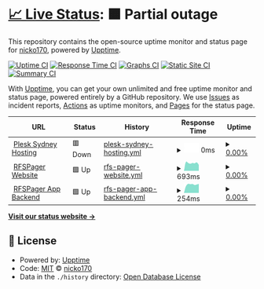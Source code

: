 # [📈 Live Status](https://status.devlan.io): <!--live status--> **🟧 Partial outage**

This repository contains the open-source uptime monitor and status page for [nicko170](https://npratley.net), powered by [Upptime](https://github.com/upptime/upptime).

[![Uptime CI](https://github.com/nicko170/status.devlan.io/workflows/Uptime%20CI/badge.svg)](https://github.com/nicko170/status.devlan.io/actions?query=workflow%3A%22Uptime+CI%22)
[![Response Time CI](https://github.com/nicko170/status.devlan.io/workflows/Response%20Time%20CI/badge.svg)](https://github.com/nicko170/status.devlan.io/actions?query=workflow%3A%22Response+Time+CI%22)
[![Graphs CI](https://github.com/nicko170/status.devlan.io/workflows/Graphs%20CI/badge.svg)](https://github.com/nicko170/status.devlan.io/actions?query=workflow%3A%22Graphs+CI%22)
[![Static Site CI](https://github.com/nicko170/status.devlan.io/workflows/Static%20Site%20CI/badge.svg)](https://github.com/nicko170/status.devlan.io/actions?query=workflow%3A%22Static+Site+CI%22)
[![Summary CI](https://github.com/nicko170/status.devlan.io/workflows/Summary%20CI/badge.svg)](https://github.com/nicko170/status.devlan.io/actions?query=workflow%3A%22Summary+CI%22)

With [Upptime](https://upptime.js.org), you can get your own unlimited and free uptime monitor and status page, powered entirely by a GitHub repository. We use [Issues](https://github.com/nicko170/status.devlan.io/issues) as incident reports, [Actions](https://github.com/nicko170/status.devlan.io/actions) as uptime monitors, and [Pages](https://status.devlan.io) for the status page.

<!--start: status pages-->
<!-- This summary is generated by Upptime (https://github.com/upptime/upptime) -->
<!-- Do not edit this manually, your changes will be overwritten -->
<!-- prettier-ignore -->
| URL | Status | History | Response Time | Uptime |
| --- | ------ | ------- | ------------- | ------ |
| <img alt="" src="https://favicons.githubusercontent.com/plesk01.syd.devlan.io" height="13"> [Plesk Sydney Hosting](https://plesk01.syd.devlan.io) | 🟥 Down | [plesk-sydney-hosting.yml](https://github.com/nicko170/status.devlan.io/commits/HEAD/history/plesk-sydney-hosting.yml) | <details><summary><img alt="Response time graph" src="./graphs/plesk-sydney-hosting/response-time-week.png" height="20"> 0ms</summary><br><a href="https://status.devlan.io/history/plesk-sydney-hosting"><img alt="Response time 1311" src="https://img.shields.io/endpoint?url=https%3A%2F%2Fraw.githubusercontent.com%2Fnicko170%2Fstatus.devlan.io%2FHEAD%2Fapi%2Fplesk-sydney-hosting%2Fresponse-time.json"></a><br><a href="https://status.devlan.io/history/plesk-sydney-hosting"><img alt="24-hour response time 0" src="https://img.shields.io/endpoint?url=https%3A%2F%2Fraw.githubusercontent.com%2Fnicko170%2Fstatus.devlan.io%2FHEAD%2Fapi%2Fplesk-sydney-hosting%2Fresponse-time-day.json"></a><br><a href="https://status.devlan.io/history/plesk-sydney-hosting"><img alt="7-day response time 0" src="https://img.shields.io/endpoint?url=https%3A%2F%2Fraw.githubusercontent.com%2Fnicko170%2Fstatus.devlan.io%2FHEAD%2Fapi%2Fplesk-sydney-hosting%2Fresponse-time-week.json"></a><br><a href="https://status.devlan.io/history/plesk-sydney-hosting"><img alt="30-day response time 0" src="https://img.shields.io/endpoint?url=https%3A%2F%2Fraw.githubusercontent.com%2Fnicko170%2Fstatus.devlan.io%2FHEAD%2Fapi%2Fplesk-sydney-hosting%2Fresponse-time-month.json"></a><br><a href="https://status.devlan.io/history/plesk-sydney-hosting"><img alt="1-year response time 1311" src="https://img.shields.io/endpoint?url=https%3A%2F%2Fraw.githubusercontent.com%2Fnicko170%2Fstatus.devlan.io%2FHEAD%2Fapi%2Fplesk-sydney-hosting%2Fresponse-time-year.json"></a></details> | <details><summary><a href="https://status.devlan.io/history/plesk-sydney-hosting">0.00%</a></summary><a href="https://status.devlan.io/history/plesk-sydney-hosting"><img alt="All-time uptime 36.21%" src="https://img.shields.io/endpoint?url=https%3A%2F%2Fraw.githubusercontent.com%2Fnicko170%2Fstatus.devlan.io%2FHEAD%2Fapi%2Fplesk-sydney-hosting%2Fuptime.json"></a><br><a href="https://status.devlan.io/history/plesk-sydney-hosting"><img alt="24-hour uptime 0.00%" src="https://img.shields.io/endpoint?url=https%3A%2F%2Fraw.githubusercontent.com%2Fnicko170%2Fstatus.devlan.io%2FHEAD%2Fapi%2Fplesk-sydney-hosting%2Fuptime-day.json"></a><br><a href="https://status.devlan.io/history/plesk-sydney-hosting"><img alt="7-day uptime 0.00%" src="https://img.shields.io/endpoint?url=https%3A%2F%2Fraw.githubusercontent.com%2Fnicko170%2Fstatus.devlan.io%2FHEAD%2Fapi%2Fplesk-sydney-hosting%2Fuptime-week.json"></a><br><a href="https://status.devlan.io/history/plesk-sydney-hosting"><img alt="30-day uptime 0.00%" src="https://img.shields.io/endpoint?url=https%3A%2F%2Fraw.githubusercontent.com%2Fnicko170%2Fstatus.devlan.io%2FHEAD%2Fapi%2Fplesk-sydney-hosting%2Fuptime-month.json"></a><br><a href="https://status.devlan.io/history/plesk-sydney-hosting"><img alt="1-year uptime 36.21%" src="https://img.shields.io/endpoint?url=https%3A%2F%2Fraw.githubusercontent.com%2Fnicko170%2Fstatus.devlan.io%2FHEAD%2Fapi%2Fplesk-sydney-hosting%2Fuptime-year.json"></a></details>
| <img alt="" src="https://favicons.githubusercontent.com/rfspager.app" height="13"> [RFSPager Website](https://rfspager.app) | 🟩 Up | [rfs-pager-website.yml](https://github.com/nicko170/status.devlan.io/commits/HEAD/history/rfs-pager-website.yml) | <details><summary><img alt="Response time graph" src="./graphs/rfs-pager-website/response-time-week.png" height="20"> 693ms</summary><br><a href="https://status.devlan.io/history/rfs-pager-website"><img alt="Response time 696" src="https://img.shields.io/endpoint?url=https%3A%2F%2Fraw.githubusercontent.com%2Fnicko170%2Fstatus.devlan.io%2FHEAD%2Fapi%2Frfs-pager-website%2Fresponse-time.json"></a><br><a href="https://status.devlan.io/history/rfs-pager-website"><img alt="24-hour response time 534" src="https://img.shields.io/endpoint?url=https%3A%2F%2Fraw.githubusercontent.com%2Fnicko170%2Fstatus.devlan.io%2FHEAD%2Fapi%2Frfs-pager-website%2Fresponse-time-day.json"></a><br><a href="https://status.devlan.io/history/rfs-pager-website"><img alt="7-day response time 693" src="https://img.shields.io/endpoint?url=https%3A%2F%2Fraw.githubusercontent.com%2Fnicko170%2Fstatus.devlan.io%2FHEAD%2Fapi%2Frfs-pager-website%2Fresponse-time-week.json"></a><br><a href="https://status.devlan.io/history/rfs-pager-website"><img alt="30-day response time 705" src="https://img.shields.io/endpoint?url=https%3A%2F%2Fraw.githubusercontent.com%2Fnicko170%2Fstatus.devlan.io%2FHEAD%2Fapi%2Frfs-pager-website%2Fresponse-time-month.json"></a><br><a href="https://status.devlan.io/history/rfs-pager-website"><img alt="1-year response time 696" src="https://img.shields.io/endpoint?url=https%3A%2F%2Fraw.githubusercontent.com%2Fnicko170%2Fstatus.devlan.io%2FHEAD%2Fapi%2Frfs-pager-website%2Fresponse-time-year.json"></a></details> | <details><summary><a href="https://status.devlan.io/history/rfs-pager-website">0.00%</a></summary><a href="https://status.devlan.io/history/rfs-pager-website"><img alt="All-time uptime 47.38%" src="https://img.shields.io/endpoint?url=https%3A%2F%2Fraw.githubusercontent.com%2Fnicko170%2Fstatus.devlan.io%2FHEAD%2Fapi%2Frfs-pager-website%2Fuptime.json"></a><br><a href="https://status.devlan.io/history/rfs-pager-website"><img alt="24-hour uptime 0.00%" src="https://img.shields.io/endpoint?url=https%3A%2F%2Fraw.githubusercontent.com%2Fnicko170%2Fstatus.devlan.io%2FHEAD%2Fapi%2Frfs-pager-website%2Fuptime-day.json"></a><br><a href="https://status.devlan.io/history/rfs-pager-website"><img alt="7-day uptime 0.00%" src="https://img.shields.io/endpoint?url=https%3A%2F%2Fraw.githubusercontent.com%2Fnicko170%2Fstatus.devlan.io%2FHEAD%2Fapi%2Frfs-pager-website%2Fuptime-week.json"></a><br><a href="https://status.devlan.io/history/rfs-pager-website"><img alt="30-day uptime 0.00%" src="https://img.shields.io/endpoint?url=https%3A%2F%2Fraw.githubusercontent.com%2Fnicko170%2Fstatus.devlan.io%2FHEAD%2Fapi%2Frfs-pager-website%2Fuptime-month.json"></a><br><a href="https://status.devlan.io/history/rfs-pager-website"><img alt="1-year uptime 47.38%" src="https://img.shields.io/endpoint?url=https%3A%2F%2Fraw.githubusercontent.com%2Fnicko170%2Fstatus.devlan.io%2FHEAD%2Fapi%2Frfs-pager-website%2Fuptime-year.json"></a></details>
| <img alt="" src="https://favicons.githubusercontent.com/rfspager.app" height="13"> [RFSPager App Backend](https://rfspager.app/graphql) | 🟩 Up | [rfs-pager-app-backend.yml](https://github.com/nicko170/status.devlan.io/commits/HEAD/history/rfs-pager-app-backend.yml) | <details><summary><img alt="Response time graph" src="./graphs/rfs-pager-app-backend/response-time-week.png" height="20"> 254ms</summary><br><a href="https://status.devlan.io/history/rfs-pager-app-backend"><img alt="Response time 286" src="https://img.shields.io/endpoint?url=https%3A%2F%2Fraw.githubusercontent.com%2Fnicko170%2Fstatus.devlan.io%2FHEAD%2Fapi%2Frfs-pager-app-backend%2Fresponse-time.json"></a><br><a href="https://status.devlan.io/history/rfs-pager-app-backend"><img alt="24-hour response time 272" src="https://img.shields.io/endpoint?url=https%3A%2F%2Fraw.githubusercontent.com%2Fnicko170%2Fstatus.devlan.io%2FHEAD%2Fapi%2Frfs-pager-app-backend%2Fresponse-time-day.json"></a><br><a href="https://status.devlan.io/history/rfs-pager-app-backend"><img alt="7-day response time 254" src="https://img.shields.io/endpoint?url=https%3A%2F%2Fraw.githubusercontent.com%2Fnicko170%2Fstatus.devlan.io%2FHEAD%2Fapi%2Frfs-pager-app-backend%2Fresponse-time-week.json"></a><br><a href="https://status.devlan.io/history/rfs-pager-app-backend"><img alt="30-day response time 249" src="https://img.shields.io/endpoint?url=https%3A%2F%2Fraw.githubusercontent.com%2Fnicko170%2Fstatus.devlan.io%2FHEAD%2Fapi%2Frfs-pager-app-backend%2Fresponse-time-month.json"></a><br><a href="https://status.devlan.io/history/rfs-pager-app-backend"><img alt="1-year response time 286" src="https://img.shields.io/endpoint?url=https%3A%2F%2Fraw.githubusercontent.com%2Fnicko170%2Fstatus.devlan.io%2FHEAD%2Fapi%2Frfs-pager-app-backend%2Fresponse-time-year.json"></a></details> | <details><summary><a href="https://status.devlan.io/history/rfs-pager-app-backend">0.00%</a></summary><a href="https://status.devlan.io/history/rfs-pager-app-backend"><img alt="All-time uptime 47.38%" src="https://img.shields.io/endpoint?url=https%3A%2F%2Fraw.githubusercontent.com%2Fnicko170%2Fstatus.devlan.io%2FHEAD%2Fapi%2Frfs-pager-app-backend%2Fuptime.json"></a><br><a href="https://status.devlan.io/history/rfs-pager-app-backend"><img alt="24-hour uptime 0.00%" src="https://img.shields.io/endpoint?url=https%3A%2F%2Fraw.githubusercontent.com%2Fnicko170%2Fstatus.devlan.io%2FHEAD%2Fapi%2Frfs-pager-app-backend%2Fuptime-day.json"></a><br><a href="https://status.devlan.io/history/rfs-pager-app-backend"><img alt="7-day uptime 0.00%" src="https://img.shields.io/endpoint?url=https%3A%2F%2Fraw.githubusercontent.com%2Fnicko170%2Fstatus.devlan.io%2FHEAD%2Fapi%2Frfs-pager-app-backend%2Fuptime-week.json"></a><br><a href="https://status.devlan.io/history/rfs-pager-app-backend"><img alt="30-day uptime 0.00%" src="https://img.shields.io/endpoint?url=https%3A%2F%2Fraw.githubusercontent.com%2Fnicko170%2Fstatus.devlan.io%2FHEAD%2Fapi%2Frfs-pager-app-backend%2Fuptime-month.json"></a><br><a href="https://status.devlan.io/history/rfs-pager-app-backend"><img alt="1-year uptime 47.38%" src="https://img.shields.io/endpoint?url=https%3A%2F%2Fraw.githubusercontent.com%2Fnicko170%2Fstatus.devlan.io%2FHEAD%2Fapi%2Frfs-pager-app-backend%2Fuptime-year.json"></a></details>

<!--end: status pages-->

[**Visit our status website →**](https://status.devlan.io)

## 📄 License

- Powered by: [Upptime](https://github.com/upptime/upptime)
- Code: [MIT](./LICENSE) © [nicko170](https://npratley.net)
- Data in the `./history` directory: [Open Database License](https://opendatacommons.org/licenses/odbl/1-0/)
